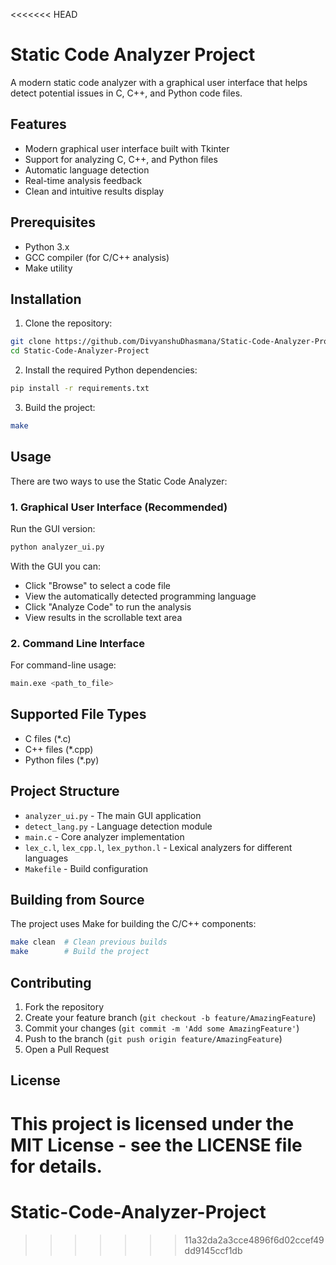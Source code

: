 <<<<<<< HEAD
# Static Code Analyzer Project

A modern static code analyzer with a graphical user interface that helps detect potential issues in C, C++, and Python code files.

## Features

- Modern graphical user interface built with Tkinter
- Support for analyzing C, C++, and Python files
- Automatic language detection
- Real-time analysis feedback
- Clean and intuitive results display

## Prerequisites

- Python 3.x
- GCC compiler (for C/C++ analysis)
- Make utility

## Installation

1. Clone the repository:
```bash
git clone https://github.com/DivyanshuDhasmana/Static-Code-Analyzer-Project.git
cd Static-Code-Analyzer-Project
```

2. Install the required Python dependencies:
```bash
pip install -r requirements.txt
```

3. Build the project:
```bash
make
```

## Usage

There are two ways to use the Static Code Analyzer:

### 1. Graphical User Interface (Recommended)

Run the GUI version:
```bash
python analyzer_ui.py
```

With the GUI you can:
- Click "Browse" to select a code file
- View the automatically detected programming language
- Click "Analyze Code" to run the analysis
- View results in the scrollable text area

### 2. Command Line Interface

For command-line usage:
```bash
main.exe <path_to_file>
```

## Supported File Types

- C files (*.c)
- C++ files (*.cpp)
- Python files (*.py)

## Project Structure

- `analyzer_ui.py` - The main GUI application
- `detect_lang.py` - Language detection module
- `main.c` - Core analyzer implementation
- `lex_c.l`, `lex_cpp.l`, `lex_python.l` - Lexical analyzers for different languages
- `Makefile` - Build configuration

## Building from Source

The project uses Make for building the C/C++ components:

```bash
make clean  # Clean previous builds
make        # Build the project
```

## Contributing

1. Fork the repository
2. Create your feature branch (`git checkout -b feature/AmazingFeature`)
3. Commit your changes (`git commit -m 'Add some AmazingFeature'`)
4. Push to the branch (`git push origin feature/AmazingFeature`)
5. Open a Pull Request

## License

This project is licensed under the MIT License - see the LICENSE file for details. 
=======
# Static-Code-Analyzer-Project
>>>>>>> 11a32da2a3cce4896f6d02ccef49dd9145ccf1db

